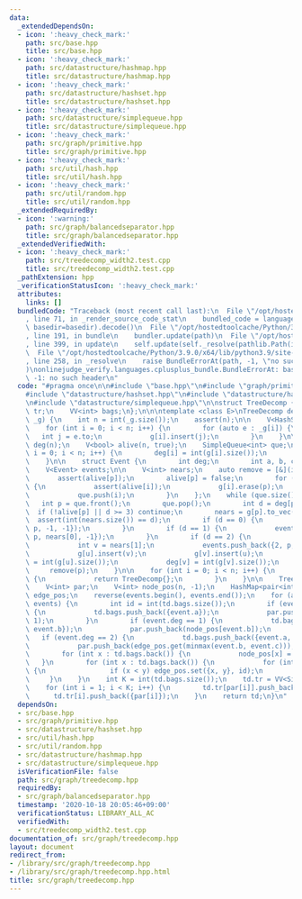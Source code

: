 ```yaml
---
data:
  _extendedDependsOn:
  - icon: ':heavy_check_mark:'
    path: src/base.hpp
    title: src/base.hpp
  - icon: ':heavy_check_mark:'
    path: src/datastructure/hashmap.hpp
    title: src/datastructure/hashmap.hpp
  - icon: ':heavy_check_mark:'
    path: src/datastructure/hashset.hpp
    title: src/datastructure/hashset.hpp
  - icon: ':heavy_check_mark:'
    path: src/datastructure/simplequeue.hpp
    title: src/datastructure/simplequeue.hpp
  - icon: ':heavy_check_mark:'
    path: src/graph/primitive.hpp
    title: src/graph/primitive.hpp
  - icon: ':heavy_check_mark:'
    path: src/util/hash.hpp
    title: src/util/hash.hpp
  - icon: ':heavy_check_mark:'
    path: src/util/random.hpp
    title: src/util/random.hpp
  _extendedRequiredBy:
  - icon: ':warning:'
    path: src/graph/balancedseparator.hpp
    title: src/graph/balancedseparator.hpp
  _extendedVerifiedWith:
  - icon: ':heavy_check_mark:'
    path: src/treedecomp_width2.test.cpp
    title: src/treedecomp_width2.test.cpp
  _pathExtension: hpp
  _verificationStatusIcon: ':heavy_check_mark:'
  attributes:
    links: []
  bundledCode: "Traceback (most recent call last):\n  File \"/opt/hostedtoolcache/Python/3.9.0/x64/lib/python3.9/site-packages/onlinejudge_verify/documentation/build.py\"\
    , line 71, in _render_source_code_stat\n    bundled_code = language.bundle(stat.path,\
    \ basedir=basedir).decode()\n  File \"/opt/hostedtoolcache/Python/3.9.0/x64/lib/python3.9/site-packages/onlinejudge_verify/languages/cplusplus.py\"\
    , line 191, in bundle\n    bundler.update(path)\n  File \"/opt/hostedtoolcache/Python/3.9.0/x64/lib/python3.9/site-packages/onlinejudge_verify/languages/cplusplus_bundle.py\"\
    , line 399, in update\n    self.update(self._resolve(pathlib.Path(included), included_from=path))\n\
    \  File \"/opt/hostedtoolcache/Python/3.9.0/x64/lib/python3.9/site-packages/onlinejudge_verify/languages/cplusplus_bundle.py\"\
    , line 258, in _resolve\n    raise BundleErrorAt(path, -1, \"no such header\"\
    )\nonlinejudge_verify.languages.cplusplus_bundle.BundleErrorAt: base.hpp: line\
    \ -1: no such header\n"
  code: "#pragma once\n\n#include \"base.hpp\"\n#include \"graph/primitive.hpp\"\n\
    #include \"datastructure/hashset.hpp\"\n#include \"datastructure/hashmap.hpp\"\
    \n#include \"datastructure/simplequeue.hpp\"\n\nstruct TreeDecomp {\n    VV<SimpleEdge>\
    \ tr;\n    VV<int> bags;\n};\n\n\ntemplate <class E>\nTreeDecomp decomp_width2(VV<E>\
    \ _g) {\n    int n = int(_g.size());\n    assert(n);\n\n    V<HashSet<int>> g(n);\n\
    \    for (int i = 0; i < n; i++) {\n        for (auto e : _g[i]) {\n         \
    \   int j = e.to;\n            g[i].insert(j);\n        }\n    }\n\n    V<int>\
    \ deg(n);\n    V<bool> alive(n, true);\n    SimpleQueue<int> que;\n    for (int\
    \ i = 0; i < n; i++) {\n        deg[i] = int(g[i].size());\n        que.push(i);\n\
    \    }\n\n    struct Event {\n        int deg;\n        int a, b, c;\n    };\n\
    \    V<Event> events;\n\n    V<int> nears;\n    auto remove = [&](int p) {\n \
    \       assert(alive[p]);\n        alive[p] = false;\n        for (int i: nears)\
    \ {\n            assert(alive[i]);\n            g[i].erase(p);\n            deg[i]--;\n\
    \            que.push(i);\n        }\n    };\n    while (que.size()) {\n     \
    \   int p = que.front();\n        que.pop();\n        int d = deg[p];\n      \
    \  if (!alive[p] || d >= 3) continue;\n        nears = g[p].to_vec();\n      \
    \  assert(int(nears.size()) == d);\n        if (d == 0) {\n            events.push_back({0,\
    \ p, -1, -1});\n        }\n        if (d == 1) {\n            events.push_back({1,\
    \ p, nears[0], -1});\n        }\n        if (d == 2) {\n            int u = nears[0];\n\
    \            int v = nears[1];\n            events.push_back({2, p, u, v});\n\
    \            g[u].insert(v);\n            g[v].insert(u);\n            deg[u]\
    \ = int(g[u].size());\n            deg[v] = int(g[v].size());\n        }\n   \
    \     remove(p);\n    }\n\n    for (int i = 0; i < n; i++) {\n        if (alive[i])\
    \ {\n            return TreeDecomp{};\n        }\n    }\n\n    TreeDecomp td;\n\
    \    V<int> par;\n    V<int> node_pos(n, -1);\n    HashMap<pair<int, int>, int>\
    \ edge_pos;\n    reverse(events.begin(), events.end());\n    for (auto event :\
    \ events) {\n        int id = int(td.bags.size());\n        if (event.deg == 0)\
    \ {\n            td.bags.push_back({event.a});\n            par.push_back(id -\
    \ 1);\n        }\n        if (event.deg == 1) {\n            td.bags.push_back({event.a,\
    \ event.b});\n            par.push_back(node_pos[event.b]);\n        }\n     \
    \   if (event.deg == 2) {\n            td.bags.push_back({event.a, event.b, event.c});\n\
    \            par.push_back(edge_pos.get(minmax(event.b, event.c)));\n        }\n\
    \        for (int x : td.bags.back()) {\n            node_pos[x] = id;\n     \
    \   }\n        for (int x : td.bags.back()) {\n            for (int y : td.bags.back())\
    \ {\n                if (x < y) edge_pos.set({x, y}, id);\n            }\n   \
    \     }\n    }\n    int K = int(td.bags.size());\n    td.tr = VV<SimpleEdge>(K);\n\
    \    for (int i = 1; i < K; i++) {\n        td.tr[par[i]].push_back({i});\n  \
    \      td.tr[i].push_back({par[i]});\n    }\n    return td;\n}\n"
  dependsOn:
  - src/base.hpp
  - src/graph/primitive.hpp
  - src/datastructure/hashset.hpp
  - src/util/hash.hpp
  - src/util/random.hpp
  - src/datastructure/hashmap.hpp
  - src/datastructure/simplequeue.hpp
  isVerificationFile: false
  path: src/graph/treedecomp.hpp
  requiredBy:
  - src/graph/balancedseparator.hpp
  timestamp: '2020-10-18 20:05:46+09:00'
  verificationStatus: LIBRARY_ALL_AC
  verifiedWith:
  - src/treedecomp_width2.test.cpp
documentation_of: src/graph/treedecomp.hpp
layout: document
redirect_from:
- /library/src/graph/treedecomp.hpp
- /library/src/graph/treedecomp.hpp.html
title: src/graph/treedecomp.hpp
---
```

